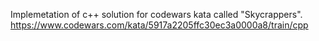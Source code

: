 Implemetation of c++ solution for codewars kata called "Skycrappers".
https://www.codewars.com/kata/5917a2205ffc30ec3a0000a8/train/cpp
